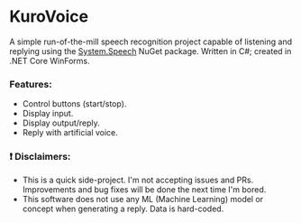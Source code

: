 # KuroVoice
A simple run-of-the-mill speech recognition project capable of listening and replying using the [System.Speech](https://www.nuget.org/packages/System.Speech/ "Link to NuGet: System.Speech") NuGet package. Written in C#; created in .NET Core WinForms.

### Features:
- Control buttons (start/stop).
- Display input.
- Display output/reply.
- Reply with artificial voice.


### ❗ Disclaimers:
- This is a quick side-project. I'm not accepting issues and PRs. Improvements and bug fixes will be done the next time I'm bored. 
- This software does not use any ML (Machine Learning) model or concept when generating a reply. Data is hard-coded.
